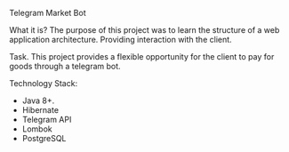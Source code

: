Telegram Market Bot

What it is?
The purpose of this project was to learn the structure of a web application architecture. Providing interaction with the client. 

Task.
This project provides a flexible opportunity for the client to pay for goods through a telegram bot.

Technology Stack:
 - Java 8+.
 - Hibernate
 - Telegram API
 - Lombok
 - PostgreSQL
